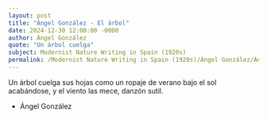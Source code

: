 ```yaml
---
layout: post
title: "Ángel González - El árbol"
date: 2024-12-30 12:00:00 -0000
author: Ángel González
quote: "Un árbol cuelga"
subject: Modernist Nature Writing in Spain (1920s)
permalink: /Modernist Nature Writing in Spain (1920s)/Ángel González/Ángel González - El árbol
---
```


Un árbol cuelga
sus hojas
como un ropaje de verano
bajo el sol acabándose,
y el viento las mece, danzón sutil.

- Ángel González
